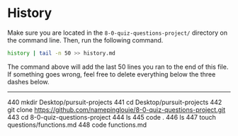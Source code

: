 # History

Make sure you are located in the `8-0-quiz-questions-project/` directory on the command line. Then, run the following command.

```bash
history | tail -n 50 >> history.md
```

The command above will add the last 50 lines you ran to the end of this file. If something goes wrong, feel free to delete everything below the three dashes below.

---
  440  mkdir Desktop/pursuit-projects
  441  cd Desktop/pursuit-projects
  442  git clone https://github.com/namepinglouie/8-0-quiz-questions-project.git
  443  cd 8-0-quiz-questions-project
  444  ls
  445  code .
  446  ls
  447  touch questions/functions.md
  448  code functions.md


